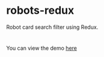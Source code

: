 # robots-redux
Robot card search filter using Redux.
#
You can view the demo [here](https://little-zaets.github.io/redux-robots/)
